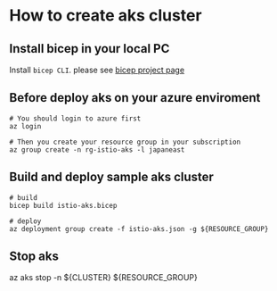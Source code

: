 # How to create aks cluster

## Install bicep in your local PC
Install `bicep CLI`. please see [bicep project page](https://github.com/Azure/bicep/blob/main/docs/installing.md)

## Before deploy aks on your azure enviroment
```
# You should login to azure first
az login

# Then you create your resource group in your subscription
az group create -n rg-istio-aks -l japaneast
```

## Build and deploy sample aks cluster

```
# build
bicep build istio-aks.bicep

# deploy
az deployment group create -f istio-aks.json -g ${RESOURCE_GROUP}
```

## Stop aks
az aks stop -n ${CLUSTER} ${RESOURCE_GROUP}
